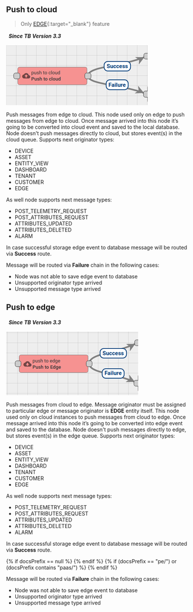 ## Push to cloud 

> Only [EDGE](/docs/edge/){:target="_blank"} feature

<table  style="width:250px;">
   <thead>
     <tr>
	 <td style="text-align: center"><strong><em>Since TB Version 3.3</em></strong></td>
     </tr>
   </thead>
</table> 

![image](/images/edge/nodes/push-to-cloud.png)

Push messages from edge to cloud. This node used only on edge to push messages from edge to cloud. Once message arrived into this node it’s going to be converted into cloud event and saved to the local database. Node doesn't push messages directly to cloud, but stores event(s) in the cloud queue.
Supports next originator types:
- DEVICE
- ASSET
- ENTITY_VIEW
- DASHBOARD
- TENANT
- CUSTOMER
- EDGE

As well node supports next message types:
- POST_TELEMETRY_REQUEST
- POST_ATTRIBUTES_REQUEST
- ATTRIBUTES_UPDATED
- ATTRIBUTES_DELETED
- ALARM

In case successful storage edge event to database message will be routed via **Success** route.

<object width="70%" data="/images/edge/nodes/push-to-cloud-node-2-edge.png"></object>

Message will be routed via **Failure** chain in the following cases:
- Node was not able to save edge event to database
- Unsupported originator type arrived
- Unsupported message type arrived

## Push to edge 

<table  style="width:250px;">
   <thead>
     <tr>
	 <td style="text-align: center"><strong><em>Since TB Version 3.3</em></strong></td>
     </tr>
   </thead>
</table> 

![image](/images/edge/nodes/push-to-edge.png)

Push messages from cloud to edge. Message originator must be assigned to particular edge or message originator is **EDGE** entity itself. This node used only on cloud instances to push messages from cloud to edge. Once message arrived into this node it’s going to be converted into edge event and saved to the database. Node doesn't push messages directly to edge, but stores event(s) in the edge queue.
Supports next originator types:
- DEVICE
- ASSET
- ENTITY_VIEW
- DASHBOARD
- TENANT
- CUSTOMER
- EDGE

As well node supports next message types:
- POST_TELEMETRY_REQUEST
- POST_ATTRIBUTES_REQUEST
- ATTRIBUTES_UPDATED
- ATTRIBUTES_DELETED
- ALARM

In case successful storage edge event to database message will be routed via **Success** route.

{% if docsPrefix == null %}
<object width="70%" data="/images/edge/nodes/push-to-edge-node-2-ce.png"></object>
{% endif %}
{% if (docsPrefix == "pe/") or (docsPrefix contains "paas/") %}
<object width="70%" data="/images/edge/nodes/push-to-edge-node-2-pe.png"></object>
{% endif %}

Message will be routed via **Failure** chain in the following cases:
- Node was not able to save edge event to database
- Unsupported originator type arrived
- Unsupported message type arrived
